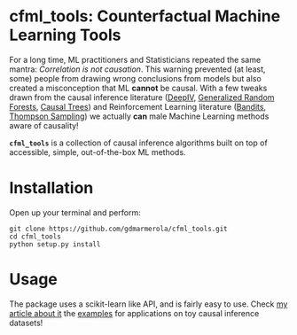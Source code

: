 # cfml_tools: Counterfactual Machine Learning Tools
 
For a long time, ML practitioners and Statisticians repeated the same mantra: *Correlation is not causation*. This warning prevented (at least, some) people from drawing wrong conclusions from models but also created a misconception that ML **cannot** be causal. With a few tweaks drawn from the causal inference literature ([DeepIV](http://proceedings.mlr.press/v70/hartford17a/hartford17a.pdf), [Generalized Random Forests](https://arxiv.org/pdf/1610.01271.pdf), [Causal Trees](https://arxiv.org/abs/1504.01132)) and Reinforcement Learning literature ([Bandits](https://arxiv.org/abs/1711.07077), [Thompson Sampling](https://web.stanford.edu/~bvr/pubs/TS_Tutorial.pdf)) we actually **can** male Machine Learning methods aware of causality!

**`cfml_tools`** is a collection of causal inference algorithms built on top of accessible, simple, out-of-the-box ML methods.

# Installation

Open up your terminal and perform:

```
git clone https://github.com/gdmarmerola/cfml_tools.git
cd cfml_tools
python setup.py install
```

# Usage

The package uses a scikit-learn like API, and is fairly easy to use. Check [my article about it](https://gdmarmerola.github.io/forest-embeddings-counterfactual/) the [examples](https://github.com/gdmarmerola/cfml_tools/tree/master/examples) for applications on toy causal inference datasets!

